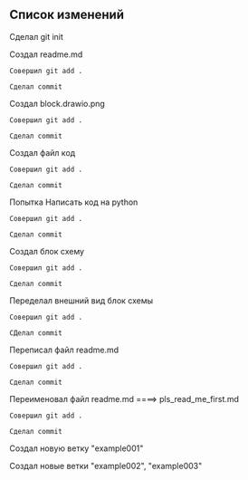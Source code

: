 ## **Список изменений**

Сделал git init 

Создал readme.md
    
    Совершил git add .
    
    Сделал commit

Создал block.drawio.png
   
    Совершил git add .
    
    Сделал commit

Создал файл код
    
    Совершил git add .
    
    Сделал commit

Попытка Написать код на python
    
    Совершил git add .
    
    Сделал commit 

Создал блок схему 
    
    Совершил git add .
    
    Сделал commit

Переделал внешний вид блок схемы
    
    Совершил git add . 
    
    СДелал commit

Переписал файл readme.md 
    
    Совершил git add .
    
    Сделал commit

Переименовал файл readme.md ====> pls_read_me_first.md
    
    Совершил git add .
    
    Сделал commit


Создал новую ветку "example001"

Создал новые ветки "example002", "example003"
